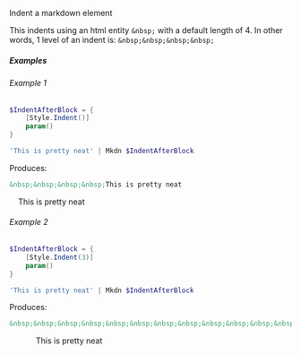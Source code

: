 Indent a markdown element

This indents using an html entity `&nbsp;` with a default length of 4. In other words, 1 level of an indent is: `&nbsp;&nbsp;&nbsp;&nbsp;`

##### Examples

###### Example 1

```powershell
$IndentAfterBlock = {
    [Style.Indent()]
    param()
}

'This is pretty neat' | Mkdn $IndentAfterBlock
```

Produces:

```html
&nbsp;&nbsp;&nbsp;&nbsp;This is pretty neat
```

&nbsp;&nbsp;&nbsp;&nbsp;This is pretty neat


###### Example 2


```powershell
$IndentAfterBlock = {
    [Style.Indent(3)]
    param()
}

'This is pretty neat' | Mkdn $IndentAfterBlock
```

Produces:

```html
&nbsp;&nbsp;&nbsp;&nbsp;&nbsp;&nbsp;&nbsp;&nbsp;&nbsp;&nbsp;&nbsp;&nbsp;This is pretty neat
```

&nbsp;&nbsp;&nbsp;&nbsp;&nbsp;&nbsp;&nbsp;&nbsp;&nbsp;&nbsp;&nbsp;&nbsp;This is pretty neat
